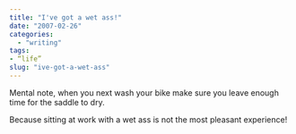 ```yaml
---
title: "I've got a wet ass!"
date: "2007-02-26"
categories: 
  - "writing"
tags:
- “life”
slug: "ive-got-a-wet-ass"
---
```


Mental note, when you next wash your bike make sure you leave enough time for the saddle to dry.

Because sitting at work with a wet ass is not the most pleasant experience!

